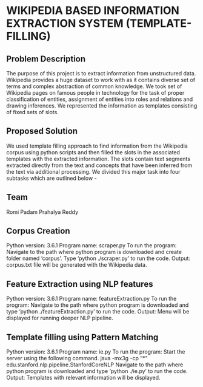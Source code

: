 
# WIKIPEDIA BASED INFORMATION EXTRACTION SYSTEM (TEMPLATE-FILLING)

## Problem Description
The purpose of this project is to extract information from unstructured data. Wikipedia provides a huge dataset to work with as it contains diverse set of terms and complex abstraction of common knowledge. We took set of Wikipedia pages on famous people in technology for the task of proper classification of entities, assignment of entities into roles and relations and drawing inferences. We represented the information as templates consisting of fixed sets of slots.

## Proposed Solution
We used template filling approach to find information from the Wikipedia corpus using python scripts and then filled the slots in the associated templates with the extracted information. The slots contain text segments extracted directly from the text and concepts that have been inferred from the text via additional processing. We divided this major task into four subtasks which are outlined below -

## Team
Romi Padam
Prahalya Reddy


## Corpus Creation
Python version: 3.6.1
Program name:  scraper.py
To run the program: Navigate to the path where python program is downloaded and create folder named ‘corpus’. Type ‘python ./scraper.py’ to run the code. 
Output: corpus.txt file will be generated with the Wikipedia data.

## Feature Extraction using NLP features
Python version: 3.6.1
Program name:  featureExtraction.py
To run the program: Navigate to the path where python program is downloaded and type ‘python ./featureExtraction.py’ to run the code. 
Output: Menu will be displayed for running deeper NLP pipeline.

## Template filling using Pattern Matching
Python version: 3.6.1
Program name:  ie.py
To run the program: 
Start the server using the following command.
java -mx3g -cp “*" edu.stanford.nlp.pipeline.StanfordCoreNLP
Navigate to the path where python program is downloaded and type ‘python ./ie.py’ to run the code. 
Output: Templates with relevant information will be displayed.





